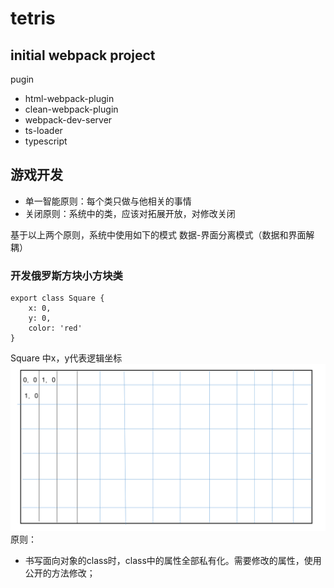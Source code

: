 # tetris

## initial webpack project
pugin
- html-webpack-plugin
- clean-webpack-plugin
- webpack-dev-server
- ts-loader
- typescript

## 游戏开发
- 单一智能原则：每个类只做与他相关的事情
- 关闭原则：系统中的类，应该对拓展开放，对修改关闭

基于以上两个原则，系统中使用如下的模式
数据-界面分离模式（数据和界面解耦）

### 开发俄罗斯方块小方块类
```
export class Square {
    x: 0,
    y: 0,
    color: 'red'
}
```
Square 中x，y代表逻辑坐标
<img src="./src/assets/wangge.png">
原则：
- 书写面向对象的class时，class中的属性全部私有化。需要修改的属性，使用公开的方法修改；


